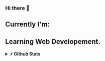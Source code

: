 ### Hi there 👋

## Currently I'm:

Learning Web Developement.
----
<details>	
  <summary><b>⚡ Github Stats</b></summary>
  </br>
  <img height="180em" src="https://github-readme-streak-stats.herokuapp.com/?user=kovid-sharma&theme=holi-theme"/>
  <img height="180em" src="https://github-readme-stats.vercel.app/api?username=kovid-sharma&show_icons=true&hide_border=true&&count_private=true&include_all_commits=true&hide=commits" />
    <img height="180em" src="https://github-readme-stats.vercel.app/api/top-langs/?username=kovid-sharma&exclude_repo=KNN-Image-Classification&show_icons=true&hide_border=true&layout=compact&langs_count=8"/>
</details>


</details>


